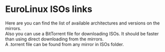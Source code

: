 # EuroLinux ISOs links  
Here are you can find the list of available architectures and versions on the mirrors.  
Also you can use a BitTorrent file for downloading ISOs. It should be faster than using direct downloading from the mirrors.  
A .torrent file can be found from any mirror in ISOs folder.  

<Content :page-key="$site.pages.find(p => p.path === '/internal/isos.html').key"/>
